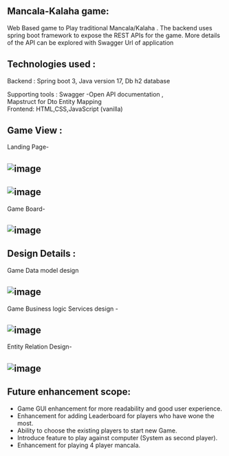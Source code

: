 Mancala-Kalaha game:
-

Web Based  game to Play traditional Mancala/Kalaha .
The backend uses spring boot framework to expose the REST APIs for the game.
More details of the API can be explored with Swagger Url of application
 
Technologies used : 
-
  Backend :  Spring boot 3,
             Java version 17,
             Db h2 database

  Supporting tools : Swagger -Open API documentation ,             
                      Mapstruct for Dto Entity Mapping   
  Frontend: HTML,CSS,JavaScript (vanilla)

Game View :
-
Landing Page-


![image](https://github.com/nshweta90/Mancala-kalaha-game/assets/128600182/c82dbd47-0c4a-4afd-b522-6193a599ae46)
-
![image](https://github.com/nshweta90/Mancala-kalaha-game/assets/128600182/e965b756-7dd6-4672-93c9-41dceb3740f5)
-
Game Board-

![image](https://github.com/nshweta90/Mancala-kalaha-game/assets/128600182/28405b9c-5a9e-498a-a171-14687a1ac24a)
- 

Design Details :
-
Game Data model design 

![image](https://github.com/nshweta90/Mancala-kalaha-game/assets/128600182/3ca50da5-d60d-419a-876c-c44aff96e12b)
-  
Game Business logic Services design -  

![image](https://github.com/nshweta90/Mancala-kalaha-game/assets/128600182/72011ae0-a66c-4b0a-80b7-91daf0a7fcc4)
- 

Entity Relation Design-

![image](https://github.com/nshweta90/Mancala-kalaha-game/assets/128600182/2dfd50dd-37d5-421a-abcc-555a43bcf337)
-

Future enhancement scope:
-

   -  Game GUI enhancement for more readability and good user experience.
   -  Enhancement for adding Leaderboard for players who have wone the most.
   -  Ability to choose the existing players to start new Game.
   -  Introduce feature to play against computer (System as second player).
   -  Enhancement for playing 4 player mancala.


   

